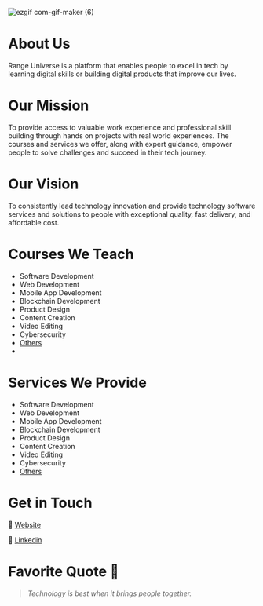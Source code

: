 
![ezgif com-gif-maker (6)](https://drive.google.com/file/d/1s-T5wX1T8GS-FqZ8y1LU_loShyTunoSW/view?usp=sharing)




# About Us
Range Universe is a platform that enables people to excel in tech by learning digital skills or building digital products that improve our lives.

# Our Mission
To provide access to valuable work experience and professional skill building through hands on projects with real world experiences. The courses and services we offer, along with expert guidance, empower people to solve challenges and succeed in their tech journey. 

# Our Vision
To consistently lead technology innovation and provide technology software services and solutions to people with exceptional quality, fast delivery, and affordable cost. 

# Courses We Teach
- Software Development
- Web Development
- Mobile App Development
- Blockchain Development
- Product Design
- Content Creation
- Video Editing
- Cybersecurity
- [Others](https://www.rangeuniverse.org/learning/courses)
- 
# Services We Provide
- Software Development
- Web Development
- Mobile App Development
- Blockchain Development
- Product Design
- Content Creation
- Video Editing
- Cybersecurity
- [Others](https://www.rangeuniverse.org/building/services)

# Get in Touch
🔗 [Website](https://www.rangeuniverse.org)

🔗 [Linkedin](https://www.linkedin.com/company/rangeuniverse)

# Favorite Quote 📖
> _Technology is best when it brings people together._
